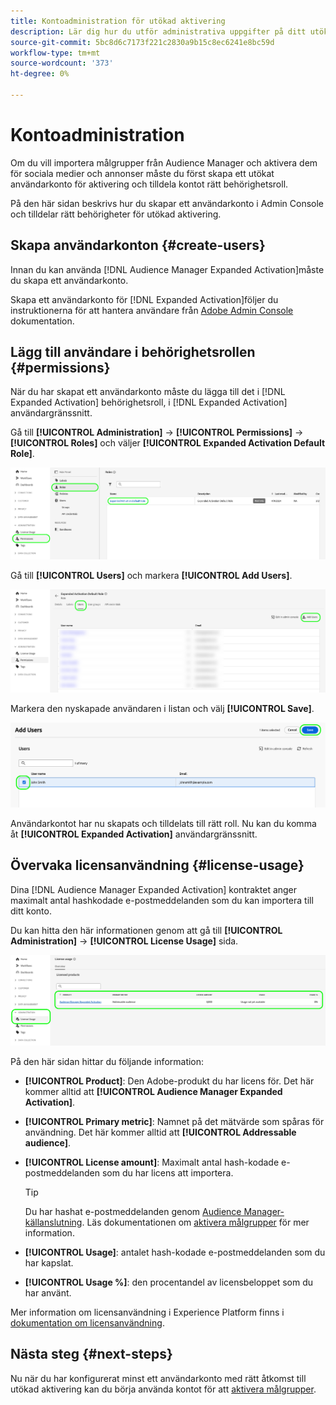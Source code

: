 ```yaml
---
title: Kontoadministration för utökad aktivering
description: Lär dig hur du utför administrativa uppgifter på ditt utökade aktiveringskonto, som att övervaka licensanvändningen och tilldela rätt behörigheter.
source-git-commit: 5bc8d6c7173f221c2830a9b15c8ec6241e8bc59d
workflow-type: tm+mt
source-wordcount: '373'
ht-degree: 0%

---
```



# Kontoadministration

Om du vill importera målgrupper från Audience Manager och aktivera dem för sociala medier och annonser måste du först skapa ett utökat användarkonto för aktivering och tilldela kontot rätt behörighetsroll.

På den här sidan beskrivs hur du skapar ett användarkonto i Admin Console och tilldelar rätt behörigheter för utökad aktivering.

## Skapa användarkonton {#create-users}

Innan du kan använda [!DNL Audience Manager Expanded Activation]måste du skapa ett användarkonto.

Skapa ett användarkonto för [!DNL Expanded Activation]följer du instruktionerna för att hantera användare från [Adobe Admin Console](https://helpx.adobe.com/enterprise/using/manage-users-individually.html) dokumentation.

## Lägg till användare i behörighetsrollen {#permissions}

När du har skapat ett användarkonto måste du lägga till det i [!DNL Expanded Activation] behörighetsroll, i [!DNL Expanded Activation] användargränssnitt.

Gå till **[!UICONTROL Administration]** -> **[!UICONTROL Permissions]** -> **[!UICONTROL Roles]** och väljer **[!UICONTROL Expanded Activation Default Role]**.

![Bilden på användargränssnittet för utökad aktivering visar sidan Roller.](assets/expanded-activation-role.png)

Gå till **[!UICONTROL Users]** och markera **[!UICONTROL Add Users]**.

![Bilden på användargränssnittet för den utökade aktiveringen visar sidan Användare.](assets/add-users.png)

Markera den nyskapade användaren i listan och välj **[!UICONTROL Save]**.

![Bilden på användargränssnittet för utökad aktivering visar sidan Lägg till användare.](assets/add-user.png)

Användarkontot har nu skapats och tilldelats till rätt roll. Nu kan du komma åt **[!UICONTROL Expanded Activation]** användargränssnitt.

## Övervaka licensanvändning {#license-usage}

Dina [!DNL Audience Manager Expanded Activation] kontraktet anger maximalt antal hashkodade e-postmeddelanden som du kan importera till ditt konto.

Du kan hitta den här informationen genom att gå till **[!UICONTROL Administration]** -> **[!UICONTROL License Usage]** sida.

![Bilden av det utökade användargränssnittet för aktivering visar licensanvändningsskärmen.](assets/license-usage.png)

På den här sidan hittar du följande information:

* **[!UICONTROL Product]**: Den Adobe-produkt du har licens för. Det här kommer alltid att **[!UICONTROL Audience Manager Expanded Activation]**.
* **[!UICONTROL Primary metric]**: Namnet på det mätvärde som spåras för användning. Det här kommer alltid att **[!UICONTROL Addressable audience]**.
* **[!UICONTROL License amount]**: Maximalt antal hash-kodade e-postmeddelanden som du har licens att importera.

  >[!TIP]
  >
  >Du har hashat e-postmeddelanden genom [Audience Manager-källanslutning](../sources/connectors/adobe-applications/audience-manager.md). Läs dokumentationen om [aktivera målgrupper](activate-audiences.md) för mer information.

* **[!UICONTROL Usage]**: antalet hash-kodade e-postmeddelanden som du har kapslat.
* **[!UICONTROL Usage %]**: den procentandel av licensbeloppet som du har använt.

Mer information om licensanvändning i Experience Platform finns i [dokumentation om licensanvändning](../dashboards/guides/license-usage.md).

## Nästa steg {#next-steps}

Nu när du har konfigurerat minst ett användarkonto med rätt åtkomst till utökad aktivering kan du börja använda kontot för att [aktivera målgrupper](activate-audiences.md).
